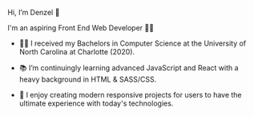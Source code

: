 Hi, I’m Denzel 👋

I'm an aspiring Front End Web Developer 👨‍💻

- 👨‍🎓 I received my Bachelors in Computer Science at the University of North Carolina at Charlotte (2020).

- 📚 I’m continuingly learning advanced JavaScript and React with a heavy background in HTML & SASS/CSS.

- 🎯 I enjoy creating modern responsive projects for users to have the ultimate experience with today's technologies.

<!---
dknsapatin/dknsapatin is a ✨ special ✨ repository because its `README.md` (this file) appears on your GitHub profile.
You can click the Preview link to take a look at your changes.
--->
